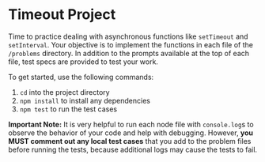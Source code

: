 # Timeout Project

Time to practice dealing with asynchronous functions like `setTimeout` and
`setInterval`. Your objective is to implement the functions in each file
of the `/problems` directory. In addition to the prompts available at the
top of each file, test specs are provided to test your work.

To get started, use the following commands:

1. `cd` into the project directory
2. `npm install` to install any dependencies
3. `npm test` to run the test cases

**Important Note:**
It is very helpful to run each node file with `console.log`s to observe the
behavior of your code and help with debugging. However, **you MUST comment out
any local test cases** that you add to the problem files before running the
tests, because additional logs may cause the tests to fail.
